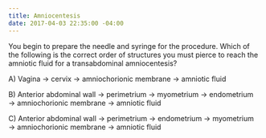 ```yaml
---
title: Amniocentesis
date: 2017-04-03 22:35:00 -04:00
---
```


You begin to prepare the needle and syringe for the procedure. Which of the following is the correct order of structures you must pierce to reach the amniotic fluid for a transabdominal amniocentesis?

 

A) Vagina → cervix → amniochorionic membrane → amniotic fluid

 

B) Anterior abdominal wall → perimetrium → myometrium → endometrium → amniochorionic membrane → amniotic fluid

 

C) Anterior abdominal wall → perimetrium → endometrium → myometrium → amniochorionic membrane → amniotic fluid